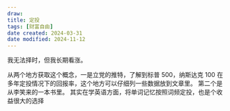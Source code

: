 ```yaml
---
draw:
title: 定投
tags: [财富自由]
date created: 2024-03-31
date modified: 2024-11-12
---
```


我无法择时，但我长期看涨。

<!-- more -->

从两个地方获取这个概念，一是立党的推特，了解到标普 500，纳斯达克 100 在多年定投情况下的回报率，这个地方可以仔细列一些数据放到文章里。
第二个是从李笑来的一本书里。
其实在学英语方面，将单词记忆按照词频定投，也是个收益很大的选择
